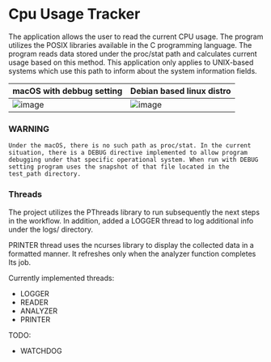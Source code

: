 # Cpu Usage Tracker
The application allows the user to read the current CPU usage. The program utilizes the POSIX libraries available in the C programming language. The program reads data stored under the proc/stat path and calculates current usage based on this method. This application only applies to UNIX-based systems which use this path to inform about the system information fields.

| macOS with debbug setting                                                                                               |Debian based linux distro                  |
|-----------------------------------------------------------------------------------------------------|-------------------------------|       
| ![image](https://github.com/pmielech/cut/assets/95683261/fa9a6b5d-4c6f-49ee-88ca-46d6db22e0e0) |![image](https://github.com/pmielech/cut/assets/95683261/869d506a-301a-49aa-a061-e5a45f8046fe)|

### **WARNING**
`Under the macOS, there is no such path as proc/stat. In the current situation, there is a DEBUG directive implemented to allow program debugging under that specific operational system. When run with DEBUG setting program uses the snapshot of that file located in the test_path directory.`

### Threads
The project utilizes the PThreads library to run subsequently the next steps in the workflow. In addition, added a LOGGER thread to log additional info under the logs/ directory.

PRINTER thread uses the ncurses library to display the collected data in a formatted manner. It refreshes only when the analyzer function completes Its job.

Currently implemented threads:
* LOGGER
* READER
* ANALYZER
* PRINTER
  
TODO:
* WATCHDOG

